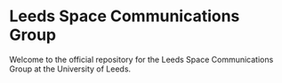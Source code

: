 # Leeds Space Communications Group

Welcome to the official repository for the Leeds Space Communications Group at the University of Leeds.

